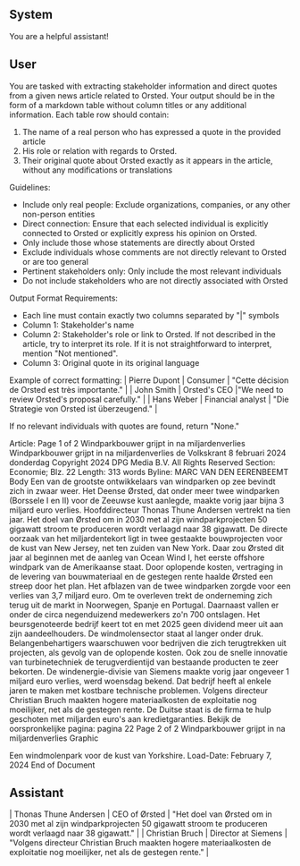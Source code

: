 ## System

You are a helpful assistant!

## User


You are tasked with extracting stakeholder information and direct quotes from a given news article related to Orsted. Your output should be in the form of a markdown table without column titles or any additional information. Each table row should contain:
1. The name of a real person who has expressed a quote in the provided article
2. His role or relation with regards to Orsted.
3. Their original quote about Orsted exactly as it appears in the article, without any modifications or translations

Guidelines:
- Include only real people: Exclude organizations, companies, or any other non-person entities
- Direct connection: Ensure that each selected individual is explicitly connected to Orsted or explicitly express his opinion on Orsted.
- Only include those whose statements are directly about Orsted
- Exclude individuals whose comments are not directly relevant to Orsted or are too general
- Pertinent stakeholders only: Only include the most relevant individuals
- Do not include stakeholders who are not directly associated with Orsted

Output Format Requirements:
- Each line must contain exactly two columns separated by "|" symbols
- Column 1: Stakeholder's name
- Column 2: Stakeholder's role or link to Orsted. If not described in the article, try to interpret its role. If it is not straightforward to interpret, mention "Not mentioned".
- Column 3: Original quote in its original language

Example of correct formatting:
| Pierre Dupont | Consumer | "Cette décision de Orsted est très importante." |
| John Smith | Orsted's CEO |"We need to review Orsted's proposal carefully." |
| Hans Weber | Financial analyst | "Die Strategie von Orsted ist überzeugend." |

If no relevant individuals with quotes are found, return "None."

Article:
Page 1 of 2
Windparkbouwer grijpt in na miljardenverlies
Windparkbouwer grijpt in na miljardenverlies
de Volkskrant
8 februari 2024 donderdag
Copyright 2024 DPG Media B.V. All Rights Reserved
Section: Economie; Blz. 22
Length: 313 words
Byline: MARC VAN DEN EERENBEEMT
Body
Een van de grootste ontwikkelaars van windparken op zee bevindt zich in zwaar weer. Het Deense Ørsted, dat 
onder meer twee windparken (Borssele I en II) voor de Zeeuwse kust aanlegde, maakte vorig jaar bijna 3 miljard 
euro verlies. Hoofddirecteur Thonas Thune Andersen vertrekt na tien jaar. Het doel van Ørsted om in 2030 met al 
zijn windparkprojecten 50 gigawatt stroom te produceren wordt verlaagd naar 38 gigawatt. 
De directe oorzaak van het miljardentekort ligt in twee gestaakte bouwprojecten voor de kust van New Jersey, net 
ten zuiden van New York. Daar zou Ørsted dit jaar al beginnen met de aanleg van Ocean Wind I, het eerste 
offshore windpark van de Amerikaanse staat. Door oplopende kosten, vertraging in de levering van bouwmateriaal 
en de gestegen rente haalde Ørsted een streep door het plan. Het afblazen van de twee windparken zorgde voor 
een verlies van 3,7 miljard euro. 
Om te overleven trekt de onderneming zich terug uit de markt in Noorwegen, Spanje en Portugal. Daarnaast vallen 
er onder de circa negenduizend medewerkers zo'n 700 ontslagen. Het beursgenoteerde bedrijf keert tot en met 
2025 geen dividend meer uit aan zijn aandeelhouders. 
De windmolensector staat al langer onder druk. Belangenbehartigers waarschuwen voor bedrijven die zich 
terugtrekken uit projecten, als gevolg van de oplopende kosten. Ook zou de snelle innovatie van turbinetechniek de 
terugverdientijd van bestaande producten te zeer bekorten. De windenergie-divisie van Siemens maakte vorig jaar 
ongeveer 1 miljard euro verlies, werd woensdag bekend. Dat bedrijf heeft al enkele jaren te maken met kostbare 
technische problemen. Volgens directeur Christian Bruch maakten hogere materiaalkosten de exploitatie nog 
moeilijker, net als de gestegen rente. De Duitse staat is de firma te hulp geschoten met miljarden euro's aan 
kredietgaranties.
Bekijk de oorspronkelijke pagina: pagina 22
Page 2 of 2
Windparkbouwer grijpt in na miljardenverlies
Graphic
 
Een windmolenpark voor de kust van Yorkshire.
Load-Date: February 7, 2024
End of Document
        

## Assistant

| Thonas Thune Andersen | CEO of Ørsted | "Het doel van Ørsted om in 2030 met al zijn windparkprojecten 50 gigawatt stroom te produceren wordt verlaagd naar 38 gigawatt." |
| Christian Bruch | Director at Siemens | "Volgens directeur Christian Bruch maakten hogere materiaalkosten de exploitatie nog moeilijker, net als de gestegen rente." |

